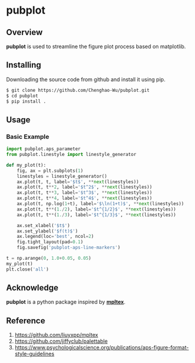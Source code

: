 # pubplot

## Overview

**pubplot** is used to streamline the figure plot process based on matplotlib.

## Installing
Downloading the source code from github and install it using pip.

```bash
$ git clone https://github.com/Chenghao-Wu/pubplot.git
$ cd pubplot
$ pip install .
```

## Usage

### Basic Example
```python
import pubplot.aps_parameter
from pubplot.linestyle import linestyle_generator

def my_plot(t):
    fig, ax = plt.subplots(1)
    linestyles = linestyle_generator()
    ax.plot(t, t, label='$t$', **next(linestyles))
    ax.plot(t, t**2, label='$t^2$', **next(linestyles))
    ax.plot(t, t**3, label='$t^3$', **next(linestyles))
    ax.plot(t, t**4, label='$t^4$', **next(linestyles))
    ax.plot(t, np.log(1+t), label='$\ln(1+t)$', **next(linestyles))
    ax.plot(t, t**(1./2), label='$t^{1/2}$', **next(linestyles))
    ax.plot(t, t**(1./3), label='$t^{1/3}$', **next(linestyles))

    ax.set_xlabel('$t$')
    ax.set_ylabel('$f(t)$')
    ax.legend(loc='best', ncol=2)
    fig.tight_layout(pad=0.1)
    fig.savefig('pubplot-aps-line-markers')

t = np.arange(0, 1.0+0.05, 0.05)
my_plot(t)
plt.close('all')
```

## Acknowledge
**pubplot** is a python package inspired by **[mpltex](https://github.com/liuyxpp/mpltex)**.

## Reference
1. https://github.com/liuyxpp/mpltex
2. https://github.com/jiffyclub/palettable
3. https://www.psychologicalscience.org/publications/aps-figure-format-style-guidelines

